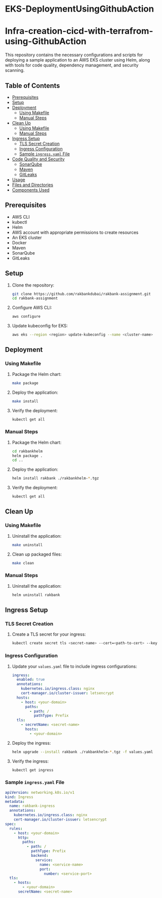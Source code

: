 # EKS-DeploymentUsingGithubAction

# Infra-creation-cicd-with-terrafrom-using-GithubAction

This repository contains the necessary configurations and scripts for deploying a sample application to an AWS EKS cluster using Helm, along with tools for code quality, dependency management, and security scanning.

## Table of Contents

- [Prerequisites](#prerequisites)
- [Setup](#setup)
- [Deployment](#deployment)
  - [Using Makefile](#using-makefile)
  - [Manual Steps](#manual-steps)
- [Clean Up](#clean-up)
  - [Using Makefile](#using-makefile-1)
  - [Manual Steps](#manual-steps-1)
- [Ingress Setup](#ingress-setup)
  - [TLS Secret Creation](#tls-secret-creation)
  - [Ingress Configuration](#ingress-configuration)
  - [Sample `ingress.yaml` File](#sample-ingressyaml-file)
- [Code Quality and Security](#code-quality-and-security)
  - [SonarQube](#sonarqube)
  - [Maven](#maven)
  - [GitLeaks](#gitleaks)
- [Usage](#usage)
- [Files and Directories](#files-and-directories)
- [Components Used](#components-used)

## Prerequisites

- AWS CLI
- kubectl
- Helm
- AWS account with appropriate permissions to create resources
- An EKS cluster
- Docker
- Maven
- SonarQube
- GitLeaks

## Setup

1. Clone the repository:
    ```sh
    git clone https://github.com/rakbankdubai/rakbank-assignment.git
    cd rakbank-assignment
    ```

2. Configure AWS CLI:
    ```sh
    aws configure
    ```

3. Update kubeconfig for EKS:
    ```sh
    aws eks --region <region> update-kubeconfig --name <cluster-name>
    ```

## Deployment

### Using Makefile

1. Package the Helm chart:
    ```sh
    make package
    ```

2. Deploy the application:
    ```sh
    make install
    ```

3. Verify the deployment:
    ```sh
    kubectl get all
    ```

### Manual Steps

1. Package the Helm chart:
    ```sh
    cd rakbankhelm
    helm package .
    cd ..
    ```

2. Deploy the application:
    ```sh
    helm install rakbank ./rakbankhelm-*.tgz
    ```

3. Verify the deployment:
    ```sh
    kubectl get all
    ```

## Clean Up

### Using Makefile

1. Uninstall the application:
    ```sh
    make uninstall
    ```

2. Clean up packaged files:
    ```sh
    make clean
    ```

### Manual Steps

1. Uninstall the application:
    ```sh
    helm uninstall rakbank
    ```

## Ingress Setup

### TLS Secret Creation

1. Create a TLS secret for your ingress:
    ```sh
    kubectl create secret tls <secret-name> --cert=<path-to-cert> --key=<path-to-key>
    ```

### Ingress Configuration

1. Update your `values.yaml` file to include ingress configurations:
    ```yaml
    ingress:
      enabled: true
      annotations:
        kubernetes.io/ingress.class: nginx
        cert-manager.io/cluster-issuer: letsencrypt
      hosts:
        - host: <your-domain>
          paths:
            - path: /
              pathType: Prefix
      tls:
        - secretName: <secret-name>
          hosts:
            - <your-domain>
    ```

2. Deploy the ingress:
    ```sh
    helm upgrade --install rakbank ./rakbankhelm-*.tgz -f values.yaml
    ```

3. Verify the ingress:
    ```sh
    kubectl get ingress
    ```

### Sample `ingress.yaml` File

```yaml
apiVersion: networking.k8s.io/v1
kind: Ingress
metadata:
  name: rakbank-ingress
  annotations:
    kubernetes.io/ingress.class: nginx
    cert-manager.io/cluster-issuer: letsencrypt
spec:
  rules:
    - host: <your-domain>
      http:
        paths:
          - path: /
            pathType: Prefix
            backend:
              service:
                name: <service-name>
                port:
                  number: <service-port>
  tls:
    - hosts:
        - <your-domain>
      secretName: <secret-name>

